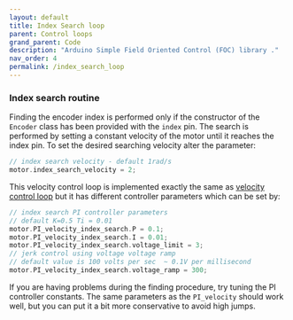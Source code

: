 ```yaml
---
layout: default
title: Index Search loop 
parent: Control loops
grand_parent: Code
description: "Arduino Simple Field Oriented Control (FOC) library ."
nav_order: 4
permalink: /index_search_loop
---
```


### Index search routine
Finding the encoder index is performed only if the constructor of the `Encoder` class has been provided with the `index` pin. The search is performed by setting a constant velocity of the motor until it reaches the index pin. To set the desired searching velocity alter the parameter:
```cpp
// index search velocity - default 1rad/s
motor.index_search_velocity = 2;
```

This velocity control loop is implemented exactly the same as [velocity control loop](/velocity_loop) but it has different controller parameters which can be set by:
```cpp
// index search PI controller parameters
// default K=0.5 Ti = 0.01
motor.PI_velocity_index_search.P = 0.1;
motor.PI_velocity_index_search.I = 0.01;
motor.PI_velocity_index_search.voltage_limit = 3;
// jerk control using voltage voltage ramp
// default value is 100 volts per sec  ~ 0.1V per millisecond
motor.PI_velocity_index_search.voltage_ramp = 300;
```
If you are having problems during the finding procedure, try tuning the PI controller constants. The same parameters as the `PI_velocity` should work well, but you can put it a bit more conservative to avoid high jumps.
